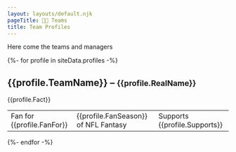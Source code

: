 ```yaml
---
layout: layouts/default.njk
pageTitle: 🏈🐖 Teams
title: Team Profiles
---
```


Here come the teams and managers

{%- for profile in siteData.profiles -%}
  <div class="neu ph3 pv2 mv3">
    <h2>{{profile.TeamName}} &ndash; <small class="gray">{{profile.RealName}}</small></h2>
    <p class="gray i">
      {{profile.Fact}}
    </p>
    <table class="f6 collapse">
      <tr>
        <td class="ph2 br b--gray">Fan for {{profile.FanFor}}</td>
        <td class="ph2 br b--gray">{{profile.FanSeason}} of NFL Fantasy</td>
        <td class="ph2">Supports {{profile.Supports}}</td>
      </tr>
    </table>
  </div>
{%- endfor -%}
